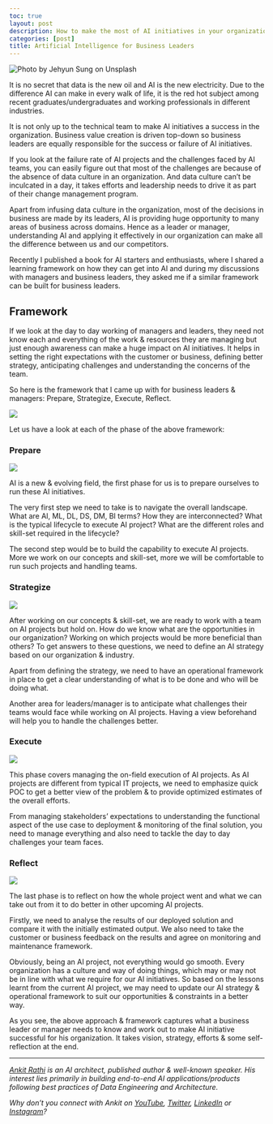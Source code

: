 ```yaml
---
toc: true
layout: post
description: How to make the most of AI initiatives in your organization?
categories: [post]
title: Artificial Intelligence for Business Leaders
---
```


![Photo by [Jehyun Sung](https://unsplash.com/@jaysung?utm_source=unsplash&utm_medium=referral&utm_content=creditCopyText) on [Unsplash](https://unsplash.com/search/photos/leaders?utm_source=unsplash&utm_medium=referral&utm_content=creditCopyText)](https://cdn-images-1.medium.com/max/1200/1*J8upfmjxMdQDCppmtfZnCg.jpeg)

It is no secret that data is the new oil and AI is the new electricity. Due to the difference AI can make in every walk of life, it is the red hot subject among recent graduates/undergraduates and working professionals in different industries.

It is not only up to the technical team to make AI initiatives a success in the organization. Business value creation is driven top-down so business leaders are equally responsible for the success or failure of AI initiatives.

If you look at the failure rate of AI projects and the challenges faced by AI teams, you can easily figure out that most of the challenges are because of the absence of data culture in an organization. And data culture can’t be inculcated in a day, it takes efforts and leadership needs to drive it as part of their change management program.

Apart from infusing data culture in the organization, most of the decisions in business are made by its leaders, AI is providing huge opportunity to many areas of business across domains. Hence as a leader or manager, understanding AI and applying it effectively in our organization can make all the difference between us and our competitors.

Recently I published a book for AI starters and enthusiasts, where I shared a learning framework on how they can get into AI and during my discussions with managers and business leaders, they asked me if a similar framework can be built for business leaders.

## Framework

If we look at the day to day working of managers and leaders, they need not know each and everything of the work & resources they are managing but just enough awareness can make a huge impact on AI initiatives. It helps in setting the right expectations with the customer or business, defining better strategy, anticipating challenges and understanding the concerns of the team.

So here is the framework that I came up with for business leaders & managers: Prepare, Strategize, Execute, Reflect.

![](https://cdn-images-1.medium.com/max/800/1*aY5a9cKjsXfgBOXWk5VcWQ.png)

Let us have a look at each of the phase of the above framework:

### Prepare

![](https://cdn-images-1.medium.com/max/800/0*cwPtydKOq61YUHq_)

AI is a new & evolving field, the first phase for us is to prepare ourselves to run these AI initiatives.

The very first step we need to take is to navigate the overall landscape. What are AI, ML, DL, DS, DM, BI terms? How they are interconnected? What is the typical lifecycle to execute AI project? What are the different roles and skill-set required in the lifecycle?

The second step would be to build the capability to execute AI projects. More we work on our concepts and skill-set, more we will be comfortable to run such projects and handling teams.

### Strategize

![](https://cdn-images-1.medium.com/max/800/0*JtXoL69kR3KjXikI)

After working on our concepts & skill-set, we are ready to work with a team on AI projects but hold on. How do we know what are the opportunities in our organization? Working on which projects would be more beneficial than others? To get answers to these questions, we need to define an AI strategy based on our organization & industry.

Apart from defining the strategy, we need to have an operational framework in place to get a clear understanding of what is to be done and who will be doing what.

Another area for leaders/manager is to anticipate what challenges their teams would face while working on AI projects. Having a view beforehand will help you to handle the challenges better.

### Execute

![](https://cdn-images-1.medium.com/max/800/0*rIqg9-0ptv3mhlw7)

This phase covers managing the on-field execution of AI projects. As AI projects are different from typical IT projects, we need to emphasize quick POC to get a better view of the problem & to provide optimized estimates of the overall efforts.

From managing stakeholders’ expectations to understanding the functional aspect of the use case to deployment & monitoring of the final solution, you need to manage everything and also need to tackle the day to day challenges your team faces.

### Reflect

![](https://cdn-images-1.medium.com/max/800/0*q9sYzspRddhuguDB)

The last phase is to reflect on how the whole project went and what we can take out from it to do better in other upcoming AI projects.

Firstly, we need to analyse the results of our deployed solution and compare it with the initially estimated output. We also need to take the customer or business feedback on the results and agree on monitoring and maintenance framework.

Obviously, being an AI project, not everything would go smooth. Every organization has a culture and way of doing things, which may or may not be in line with what we require for our AI initiatives. So based on the lessons learnt from the current AI project, we may need to update our AI strategy & operational framework to suit our opportunities & constraints in a better way.

As you see, the above approach & framework captures what a business leader or manager needs to know and work out to make AI initiative successful for his organization. It takes vision, strategy, efforts & some self-reflection at the end.

------------------------------------------------------------------------

[*Ankit Rathi*](https://www.ankitrathi.com/) *is an AI architect, published author & well-known speaker. His interest lies primarily in building end-to-end AI applications/products following best practices of Data Engineering and Architecture.*

*Why don’t you connect with Ankit on* [*YouTube*](https://www.youtube.com/channel/UCrIv4EU2tFX8VhhT0oCnDnw)*,* [*Twitter*](https://twitter.com/rathiankit)*,* [*LinkedIn*](https://www.linkedin.com/in/ankitrathi/) *or* [*Instagram*](https://instagram.com/ankitrathi/)*?*
